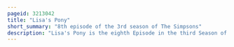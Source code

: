 ```yaml
---
pageid: 3213042
title: "Lisa's Pony"
short_summary: "8th episode of the 3rd season of The Simpsons"
description: "Lisa's Pony is the eighth Episode in the third Season of american animated Television Series the Simpsons. It aired on the Fox Network in the united States on november 7 1991. In this Episode, Homer goes drinking at Moe's Tavern instead of buying a new Reed for Lisa's Saxophone, making her Flop at the School Talent Show. Desperate to win back his Daughter's Love, Homer gives Lisa the one Thing she has always wanted: a Pony. Homer struggles with two jobs to cover the cost of sheltering and feeding it. Lisa sees the Sacrifices he endures to pay for it and decides to Part with her Pony."
---
```

